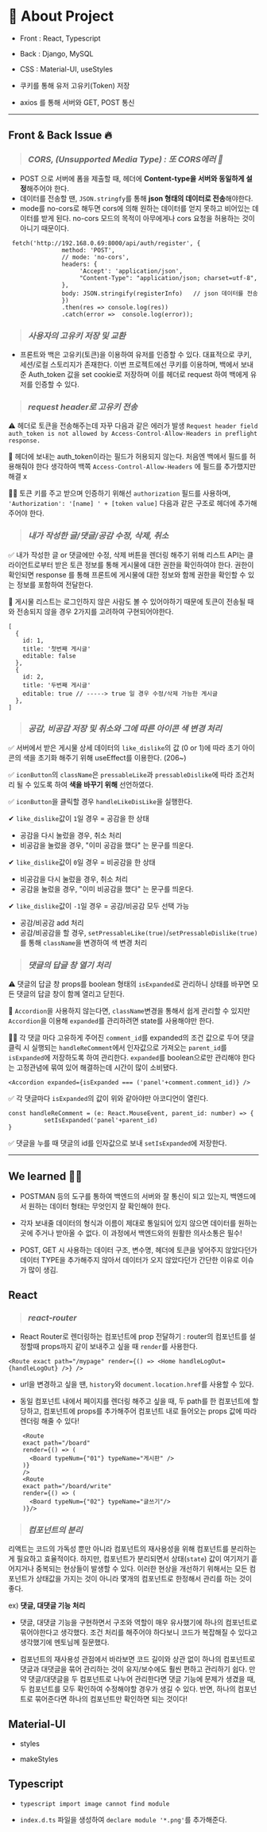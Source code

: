 # 🚀 About Project

- Front : React, Typescript
- Back : Django, MySQL
- CSS : Material-UI, useStyles

- 쿠키를 통해 유저 고유키(Token) 저장
- axios 를 통해 서버와 GET, POST 통신

------------------
## Front & Back Issue 🔥

> ### *CORS, (Unsupported Media Type) : 또 CORS에러 🤬*

- POST 으로 서버에 폼을 제출할 때, 헤더에 **Content-type을 서버와 동일하게 설정**해주어야 한다.
- 데이터를 전송할 땐, `JSON.stringfy`를 통해 **json 형태의 데이터로 전송**해야한다. 
- mode를 no-cors로 해두면 cors에 의해 원하는 데이터를 얻지 못하고 비어있는 데이터를 받게 된다.
  no-cors 모드의 목적이 아무에게나 cors 요청을 허용하는 것이 아니기 때문이다.
```
 fetch('http://192.168.0.69:8000/api/auth/register', {
               method: 'POST',
               // mode: 'no-cors',
               headers: {
                    'Accept': 'application/json',
                    "Content-Type": "application/json; charset=utf-8",
               },
               body: JSON.stringify(registerInfo)	// json 데이터를 전송
               })
               .then(res => console.log(res))
               .catch(error =>  console.log(error));
```

> ### *사용자의 고유키 저장 및 교환*

- 프론트와 백은 고유키(토큰)을 이용하여 유저를 인증할 수 있다. 
대표적으로 쿠키, 세션/로컬 스토리지가 존재한다. 이번 프로젝트에선 쿠키를 이용하며, 백에서 보내준 Auth_token 값을 set cookie로 저장하며 이를 헤더로 request 하여 백에게 유저를 인증할 수 있다. 

> ### *request header로 고유키 전송*

⚠ 헤더로 토큰을 전송해주는데 자꾸 다음과 같은 에러가 발생
`Request header field auth_token is not allowed by Access-Control-Allow-Headers in preflight response.`

💭 헤더에 보내는 auth_token이라는 필드가 허용되지 않는다. 처음엔 백에서 필드를 허용해줘야 한다 생각하여 백쪽 `Access-Control-Allow-Headers` 에 필드를 추가했지만 해결 x

🤦‍♀️ 토큰 키를 주고 받으며 인증하기 위해선 `authorization` 필드를 사용하며, 
`'Authorization': '[name] ' + [token value]` 다음과 같은 구조로 헤더에 추가해주어야 한다. 

> ### *내가 작성한 글/댓글/공감 수정, 삭제, 취소*

✅ 내가 작성한 글 or 댓글에만 수정, 삭제 버튼을 렌더링 해주기 위해 리스트 API는 클라이언트로부터 받은 토큰 정보를 통해 게시물에 대한 권한을 확인하여야 한다. 권한이 확인되면 response 를 통해 프론트에 게시물에 대한 정보와 함께 권한을 확인할 수 있는 정보를 포함하여 전달한다. 

📌 게시물 리스트는 로그인하지 않은 사람도 볼 수 있어야하기 때문에 토큰이 전송될 때와 전송되지 않을 경우 2가지를 고려하여 구현되어야한다. 

```
[
  {
    id: 1,
    title: '첫번째 게시글'
    editable: false
  },
  {
    id: 2,
    title: '두번째 게시글'
    editable: true // -----> true 일 경우 수정/삭제 가능한 게시글
  },
]
```

> ### *공감, 비공감 저장 및 취소와 그에 따른 아이콘 색 변경 처리* 

✅ 서버에서 받은 게시물 상세 데이터의 `like_dislike`의 값 (0 or 1)에 따라 초기 아이콘의 색을 초기화 해주기 위해 useEffect를 이용한다. (206~)

✅ `iconButton`의 `className`은 `pressableLike`과 `pressableDislike`에 따라 조건처리 될 수 있도록 하여 **색을 바꾸기 위해** 선언하였다. 

✅  `iconButton`을 클릭할 경우 `handleLikeDisLike`을 실행한다.

✔ `like_dislike`값이 `1`일 경우 = 공감을 한 상태
- 공감을 다시 눌렀을 경우, 취소 처리
- 비공감을 눌렀을 경우, "이미 공감을 했다" 는 문구를 띄운다.

✔ `like_dislike`값이 `0`일 경우 = 비공감을 한 상태
- 비공감을 다시 눌렀을 경우, 취소 처리
- 공감을 눌렀을 경우, "이미 비공감을 했다" 는 문구를 띄운다.

✔ `like_dislike`값이 `-1`일 경우 = 공감/비공감 모두 선택 가능
- 공감/비공감 add 처리
- 공감/비공감을 할 경우, `setPressableLike(true)`/`setPressableDislike(true)`를 통해 `className`을 변경하여 색 변경 처리

> ### *댓글의 답글 창 열기 처리*

⚠ 댓글의 답글 창 props를 boolean 형태의 `isExpanded`로 관리하니 상태를 바꾸면 모든 댓글의 답글 창이 함께 열리고 닫힌다. 

💭 `Accordion`을 사용하지 않는다면, `className`변경을 통해서 쉽게 관리할 수 있지만 `Accordion`을 이용해 `expanded`를 관리하려면 state를 사용해야만 한다.

🤦‍♀️ 각 댓글 마다 고유하게 주어진 `comment_id`를 expanded의 조건 값으로 두어 댓글 클릭 시 실행되는 `handleReComment`에서 인자값으로 가져오는 `parent_id`를 `isExpanded`에 저장하도록 하여 관리한다. 
`expanded`를 boolean으로만 관리해야 한다는 고정관념에 묶여 있어 해결하는데 시간이 많이 소비됐다. 

```
<Accordion expanded={isExpanded === ('panel'+comment.comment_id)} />
```
✅ 각 댓글마다 `isExpanded`의 값이 위와 같아야만 아코디언이 열린다.
```
const handleReComment = (e: React.MouseEvent, parent_id: number) => {
          setIsExpanded('panel'+parent_id)
}
```
✅ 댓글을 누를 때 댓글의 id를 인자값으로 보내 `setIsExpanded`에 저장한다.

-------------

## We learned 🤷‍♀️
- POSTMAN 등의 도구를 통하여 백엔드의 서버와 잘 통신이 되고 있는지, 백엔드에서 원하는 데이터 형태는 무엇인지 잘 확인해야 한다.

- 각자 보내줄 데이터의 형식과 이름이 제대로 통일되어 있지 않으면 데이터를 원하는 곳에 주거나 받아올 수 없다. 이 과정에서 백엔드와의 원활한 의사소통은 필수!

- POST, GET 시 사용하는 데이터 구조, 변수명, 헤더에 토큰을 넣어주지 않았다던가 데이터 TYPE을 추가해주지 않아서 데이터가 오지 않았다던가 간단한 이유로 이슈가 많이 생김. 

## React 
> ### *react-router*
- React Router로 렌더링하는 컴포넌트에 prop 전달하기 : router의 컴포넌트를 설정할때 props까지 같이 보내주고 싶을 때 `render`를 사용한다.
```
<Route exact path="/mypage" render={() => <Home handleLogOut={handleLogOut} />} />
```

* url을 변경하고 싶을 땐, `history`와 `document.location.href`를 사용할 수 있다.

* 동일 컴포넌트 내에서 페이지를 렌더링 해주고 싶을 때, 두 path를 한 컴포넌트에 할당하고, 컴포넌트에 props를 추가해주어 컴포넌트 내로 들어오는 props 값에 따라 렌더링 해줄 수 있다!
```
    <Route 
    exact path="/board" 
    render={() => (
      <Board typeNum={"01"} typeName="게시판" />
    )}
    />
    <Route 
    exact path="/board/write" 
    render={() => (
      <Board typeNum={"02"} typeName="글쓰기"/>
    )}/>
```

> ### *컴포넌트의 분리*

리액트는 코드의 가독성 뿐만 아니라 컴포넌트의 재사용성을 위해 컴포넌트를 분리하는 게 필요하고 효율적이다. 하지만,  컴포넌트가 분리되면서 상태(`state`) 값이 여기저기 흩어지거나 중복되는 현상들이 발생할 수 있다. 이러한 현상을 개선하기 위해서는 모든 컴포넌트가 상태값을 가지는 것이 아니라 몇개의 컴포넌트로 한정해서 관리를 하는 것이 좋다.

ex) **댓글, 대댓글 기능 처리**
- 댓글, 대댓글 기능을 구현하면서 구조와 역할이 매우 유사했기에 하나의 컴포넌트로 묶어야한다고 생각했다. 조건 처리를 해주어야 하다보니 코드가 복잡해질 수 있다고 생각했기에 멘토님께 질문했다. 

- 컴포넌트의 재사용성 관점에서 바라보면 코드 길이와 상관 없이 하나의 컴포넌트로 댓글과 대댓글을 묶어 관리하는 것이 유지/보수에도 훨씬 편하고 관리하기 쉽다. 만약 댓글/대댓글을 두 컴포넌트로 나누어 관리한다면 댓글 기능에 문제가 생겼을 때, 두 컴포넌트를 모두 확인하여 수정해야할 경우가 생길 수 있다. 반면, 하나의 컴포넌트로 묶어준다면 하나의 컴포넌트만 확인하면 되는 것이다!


## Material-UI
* styles
- makeStyles

## Typescript 
* `typescript import image cannot find module`
- `index.d.ts` 파일을 생성하여 `declare module '*.png'`를 추가해준다.
